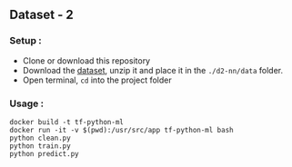 ## Dataset - 2

### Setup :
- Clone or download this repository
- Download the [dataset](http://archive.ics.uci.edu/ml/machine-learning-databases/00389/), unzip it and place it in the `./d2-nn/data` folder.
- Open terminal, `cd` into the project folder

### Usage :
```
docker build -t tf-python-ml
docker run -it -v $(pwd):/usr/src/app tf-python-ml bash
python clean.py
python train.py
python predict.py
```